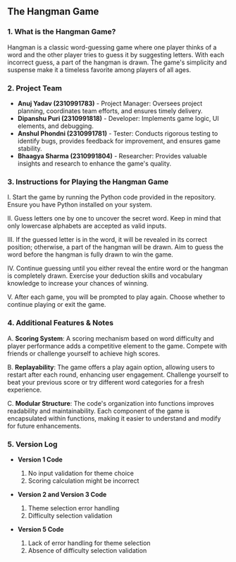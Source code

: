 ## The Hangman Game

### 1. What is the Hangman Game?
Hangman is a classic word-guessing game where one player thinks of a word and the other player tries to guess it by suggesting letters. With each incorrect guess, a part of the hangman is drawn. The game's simplicity and suspense make it a timeless favorite among players of all ages.

### 2. Project Team
- **Anuj Yadav (2310991783)** - Project Manager: Oversees project planning, coordinates team efforts, and ensures timely delivery.
- **Dipanshu Puri (2310991818)** - Developer: Implements game logic, UI elements, and debugging.
- **Anshul Phondni (2310991781)** - Tester: Conducts rigorous testing to identify bugs, provides feedback for improvement, and ensures game stability.
- **Bhaagya Sharma (2310991804)** - Researcher: Provides valuable insights and research to enhance the game's quality.

### 3. Instructions for Playing the Hangman Game
I. Start the game by running the Python code provided in the repository. Ensure you have Python installed on your system.

II. Guess letters one by one to uncover the secret word. Keep in mind that only lowercase alphabets are accepted as valid inputs.

III. If the guessed letter is in the word, it will be revealed in its correct position; otherwise, a part of the hangman will be drawn. Aim to guess the word before the hangman is fully drawn to win the game.

IV. Continue guessing until you either reveal the entire word or the hangman is completely drawn. Exercise your deduction skills and vocabulary knowledge to increase your chances of winning.

V. After each game, you will be prompted to play again. Choose whether to continue playing or exit the game.

### 4. Additional Features & Notes
A. **Scoring System**: A scoring mechanism based on word difficulty and player performance adds a competitive element to the game. Compete with friends or challenge yourself to achieve high scores.

B. **Replayability**: The game offers a play again option, allowing users to restart after each round, enhancing user engagement. Challenge yourself to beat your previous score or try different word categories for a fresh experience.

C. **Modular Structure**: The code's organization into functions improves readability and maintainability. Each component of the game is encapsulated within functions, making it easier to understand and modify for future enhancements.

### 5. Version Log
- **Version 1 Code**
   1. No input validation for theme choice
   2. Scoring calculation might be incorrect
      
- **Version 2 and Version 3 Code**
   1. Theme selection error handling
   2. Difficulty selection validation
      
- **Version 5 Code**
   1. Lack of error handling for theme selection
   2. Absence of difficulty selection validation
